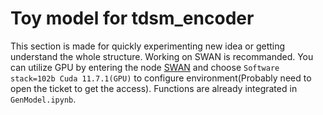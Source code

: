 # Toy model for tdsm_encoder
This section is made for quickly experimenting new idea or getting understand the whole structure. Working on SWAN is recommanded. You can utilize GPU by entering the node [SWAN](https://swan-k8s.cern.ch) and choose `Software stack=102b Cuda 11.7.1(GPU)` to configure environment(Probably need to open the ticket to get the access). Functions are already integrated in `GenModel.ipynb`. 

